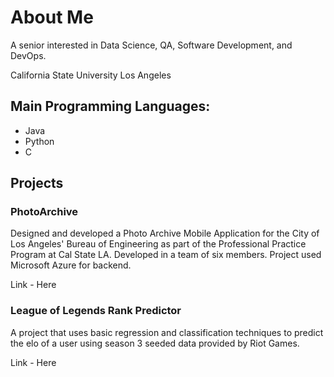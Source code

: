 # About Me

A senior interested in Data Science, QA, Software Development, and DevOps.

California State University Los Angeles

## Main Programming Languages:

* Java
* Python
* C

## Projects

### PhotoArchive
Designed and developed a Photo Archive Mobile Application for the City of Los Angeles' Bureau of Engineering as part of the Professional Practice Program at Cal State LA. 
Developed in a team of six members. Project used Microsoft Azure for backend. 

Link - Here 

### League of Legends Rank Predictor
A project that uses basic regression and classification techniques to predict the elo of a user using season 3 seeded data provided by Riot Games.

Link - Here
